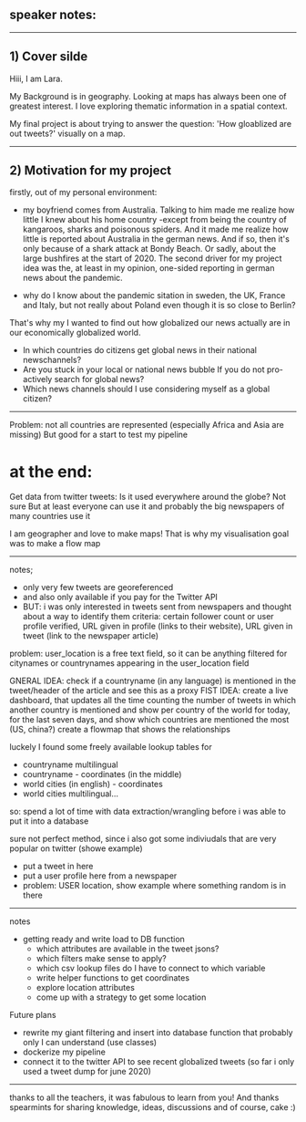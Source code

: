 

## speaker notes:

---
## 1) Cover silde

Hiii, I am Lara.

My Background is in geography. Looking at maps has always been one of greatest interest. 
I love exploring thematic information in a spatial context.

My final project is about trying to answer the question: 'How gloablized are out tweets?' visually on a map. 

---

## 2) Motivation for my project

firstly, out of my personal environment: 
- my boyfriend comes from Australia.
Talking to him made me realize how little I knew about his home country -except from being the country of kangaroos, sharks and poisonous spiders. And it made me realize how little is reported about Australia in the german news.
 And if so, then it's only because of a shark attack at Bondy Beach. Or sadly, about  the large bushfires at the start of 2020. 
The second driver for my project idea was the, at least in my opinion, one-sided reporting in german news about the pandemic.
* why do I know about the pandemic sitation in  sweden, the UK, France and Italy, but not really about Poland even though it is so close to Berlin? 

That's why my I wanted to find out how globalized our news actually are in our economically globalized world. 

- In which countries do  citizens get global news in their national newschannels? 
- Are you stuck in your local or national news bubble If you do not pro-actively search for global news?
- Which news channels should I use considering myself as a global citizen? 

---


Problem: not all countries are represented (especially Africa and Asia are missing)
But good for a start to test my pipeline

# at the end:
Get data from twitter tweets:
Is it used everywhere around the globe?
Not sure
But at least everyone can use it and probably the big newspapers of many countries use it

I am geographer and love to make maps! 
That is why my visualisation goal was to make a flow map 


---
notes;
- only very few tweets are georeferenced
- and also only available if you pay for the Twitter API
- BUT: i was only interested in tweets sent from newspapers and thought about a way to identify them
criteria: certain follower count or user profile verified, URL given in profile (links to their website), URL given in tweet (link to the newspaper article)

problem: user_location is a free text field, so it can be anything 
filtered for citynames or countrynames appearing in the user_location field

GNERAL IDEA: check if a countryname (in any language) is mentioned in the tweet/header of the article and see this as a proxy 
FIST IDEA: create a live dashboard, that updates all the time counting the number of tweets in which another country is mentioned and show per country of the world for today, for the last seven days, and show which countries are mentioned the most (US, china?)
create a flowmap that shows the relationships

luckely I found some freely available lookup tables for
- countryname multilingual
- countryname - coordinates (in the middle)
- world cities (in english) - coordinates
- world cities multilingual...

so: spend a lot of time with data extraction/wrangling before i was able to put it into a database

sure not perfect method, since i also got some indiviudals that are very popular on twitter (showe example)

* put a tweet in here
* put a user profile here from a newspaper
* problem: USER location, show example where something random is in there 



---

notes
* getting ready and write load to DB function
    * which attributes are available in the tweet jsons?
    * which filters make sense to apply?
    * which csv lookup files do I have to connect to which variable
    * write helper functions to get coordinates
    * explore location attributes
    * come up with a strategy to get some location



Future plans
- rewrite my giant filtering and insert into database function that probably only I can understand (use classes) 
- dockerize my pipeline
- connect it to the twitter API to see recent globalized tweets (so far i only used a tweet dump for june 2020)

---

thanks to all the teachers, it was fabulous to learn from you!
And thanks spearmints for sharing knowledge, ideas, discussions and of course, cake :)